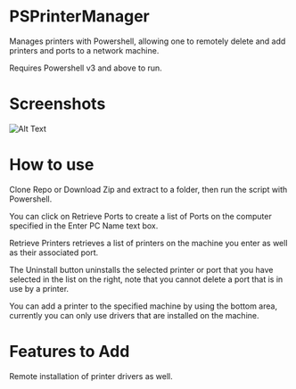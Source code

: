 # PSPrinterManager
Manages printers with Powershell, allowing one to remotely delete and add printers and ports to a network machine.

Requires Powershell v3 and above to run.

# Screenshots
![Alt Text](http://i.imgur.com/5yQIU2j.png)

# How to use
Clone Repo or Download Zip and extract to a folder, then run the script with Powershell.

You can click on Retrieve Ports to create a list of Ports on the computer specified in the Enter PC Name text box.

Retrieve Printers retrieves a list of printers on the machine you enter as well as their associated port.

The Uninstall button uninstalls the selected printer or port that you have selected in the list on the right, note that you cannot delete a port that is in use by a printer.

You can add a printer to the specified machine by using the bottom area, currently you can only use drivers that are installed on the machine.

# Features to Add
Remote installation of printer drivers as well.
